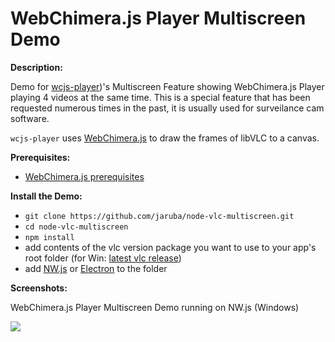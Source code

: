 # WebChimera.js Player Multiscreen Demo
**Description:**

Demo for [wcjs-player](https://github.com/jaruba/wcjs-player))'s Multiscreen Feature showing WebChimera.js Player playing 4 videos at the same time. This is a special feature that has been requested numerous times in the past, it is usually used for surveilance cam software.

``wcjs-player`` uses [WebChimera.js](https://github.com/RSATom/WebChimera.js) to draw the frames of libVLC to a canvas.

**Prerequisites:**
- [WebChimera.js prerequisites](https://github.com/RSATom/WebChimera.js#build-prerequisites)

**Install the Demo:**
- ``git clone https://github.com/jaruba/node-vlc-multiscreen.git``
- ``cd node-vlc-multiscreen``
- ``npm install``
- add contents of the vlc version package you want to use to your app's root folder (for Win: [latest vlc release](http://www.videolan.org/vlc/download-windows.html))
- add [NW.js](http://nwjs.io/) or [Electron](http://electron.atom.io/) to the folder

**Screenshots:**

WebChimera.js Player Multiscreen Demo running on NW.js (Windows)

<img src="http://webchimera.org/samples/wcjs-player-multiscreen.png">
